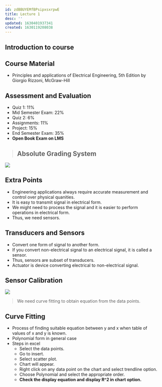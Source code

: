 ```yaml
---
id: zdBBUYEMfBPsipxsxrpwE
title: Lecture 1
desc: ''
updated: 1630401937341
created: 1630119208038
---
```



## Introduction to course

## Course Material

- Principles and applications of Electrical Engineering, 5th Edition by Giorgio Rizzoni, McGraw-Hill

## Assessment and Evaluation

- Quiz 1: 11%
- Mid Semester Exam: 22%
- Quiz 2: 6%
- Assignments: 11%
- Project: 15%
- End Semester Exam: 35%
- **Open Book Exam on LMS**

> ## **Absolute Grading System**

![](/assets/images/2021-08-29-20-32-26.png)

## Extra Points

- Engineering applications always require accurate measurement and control over physical quanities.
- It is easy to transmit signal in electrical form.
- We might need to process the signal and it is easier to perform operations in electrical form.
- Thus, we need sensors.

## Transducers and Sensors

- Convert one form of signal to another form.
- If you convert non-electrical signal to an electrical signal, it is called a sensor.
- Thus, sensors are subset of transducers.
- Actuator is device converting electrical to non-electrical signal.

## Sensor Calibration

![](/assets/images/2021-08-30-10-01-01.png)

> We need curve fitting to obtain equation from the data points.

## Curve Fitting

- Process of finding suitable equation between y and x when table of values of x and y is known.
- Polynomial form in general case
- Steps in excel
  - Select the data points.
  - Go to insert.
  - Select scatter plot.
  - Chart will appear.
  - Right click on any data point on the chart and select trendline option.
  - Choose Polynomial and select the appropriate order.
  - **Check the display equation and display R^2 in chart option.**

